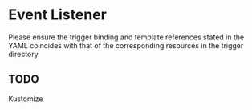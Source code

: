 # Event Listener

Please ensure the trigger binding and template references stated in the YAML coincides with that of the corresponding resources in the trigger directory

## TODO

Kustomize